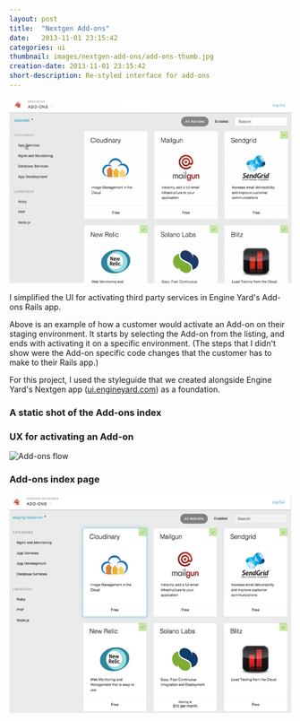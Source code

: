 ```yaml
---
layout: post
title:  "Nextgen Add-ons"
date:   2013-11-01 23:15:42
categories: ui
thumbnail: images/nextgen-add-ons/add-ons-thumb.jpg
creation-date: 2013-11-01 23:15:42
short-description: Re-styled interface for add-ons
---
```


![Nextgen addons flow gif](/images/nextgen-add-ons/addons-nextgen-800.gif)

I simplified the UI for activating third party services in Engine Yard's Add-ons Rails app.

Above is an example of how a customer would activate an Add-on on their
staging environment. It starts by selecting the Add-on from the listing, and ends with
activating it on a specific environment. (The steps that I didn't show
were the Add-on specific code changes that the customer has to make to their Rails app.)

For this project, I used the styleguide that we created alongside Engine Yard's Nextgen app ([ui.engineyard.com](https://ui.engineyard.com)) as a foundation.

### A static shot of the Add-ons index

### UX for activating an Add-on
<img src="{{ site.baseurl}}/images/nextgen-add-ons/flow.gif" alt="Add-ons flow" style="width: 800px;"/>

### Add-ons index page
![Nextgen addons index](/images/nextgen-add-ons/add-ons-index.jpg)

<!--
I also did some styling to the admin interface that our partners use to manage their integration.

![Add-ons partner portal](/images/nextgen-add-ons/partner-portal.jpg)
-->

